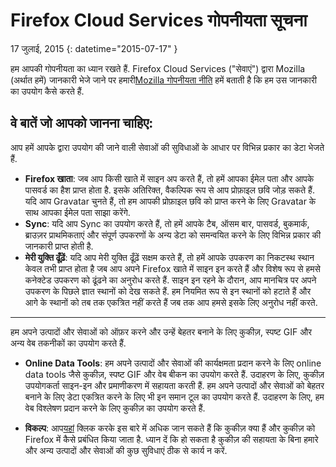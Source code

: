 # Firefox Cloud Services गोपनीयता सूचना

17 जुलाई, 2015
{: datetime="2015-07-17" }

हम आपकी गोपनीयता का ध्यान रखते हैं. Firefox Cloud Services ("सेवाएं") द्वारा Mozilla (अर्थात हमें) जानकारी भेजे जाने पर हमारी[Mozilla गोपनीयता नीति](https://www.mozilla.org/privacy/) हमें बताती है कि हम उस जानकारी का उपयोग कैसे करते हैं.

## वे बातें जो आपको जानना चाहिए:

आप हमें आपके द्वारा उपयोग की जाने वाली सेवाओं की सुविधाओं के आधार पर विभिन्न प्रकार का डेटा भेजते हैं.

* **Firefox खाता**: जब आप किसी खाते में साइन अप करते हैं, तो हमें आपका ईमेल पता और आपके पासवर्ड का हैश प्राप्त होता है. इसके अतिरिक्त, वैकल्पिक रूप से आप प्रोफ़ाइल छवि जोड़ सकते हैं. यदि आप Gravatar चुनते हैं, तो हम आपकी प्रोफ़ाइल छवि को प्राप्त करने के लिए Gravatar के साथ आपका ईमेल पता साझा करेंगे.
* **Sync**: यदि आप Sync का उपयोग करते हैं, तो हमें आपके टैब, ऑसम बार, पासवर्ड, बुकमार्क, ब्राउज़र प्राथमिकताएं और संपूर्ण उपकरणों के अन्य डेटा को समन्वयित करने के लिए विभिन्न प्रकार की जानकारी प्राप्त होती है.
* **मेरी युक्ति ढूँढ़ें**: यदि आप मेरी युक्ति ढूँढ़ें सक्षम करते हैं, तो हमें आपके उपकरण का निकटस्थ स्थान केवल तभी प्राप्त होता है जब आप अपने Firefox खाते में साइन इन करते हैं और विशेष रूप से हमसे कनेक्टेड उपकरण को ढूंढने का अनुरोध करते हैं.  साइन इन रहने के दौरान, आप मानचित्र पर अपने उपकरण के पिछले ज्ञात स्थानों को देख सकते हैं.  हम नियमित रूप से इन स्थानों को हटाते हैं और आगे के स्थानों को तब तक एकत्रित नहीं करते हैं जब तक आप हमसे इसके लिए अनुरोध नहीं करते.

---------------------------------------

हम अपने उत्पादों और सेवाओं को ऑफ़र करने और उन्हें बेहतर बनाने के लिए कुकीज़, स्‍पष्ट GIF और अन्य वेब तकनीकों का उपयोग करते हैं.

* **Online Data Tools**: हम अपने उत्पादों और सेवाओं की कार्यक्षमता प्रदान करने के लिए online data tools जैसे कुकीज़, स्‍पष्ट GIF और वेब बीकन का उपयोग करते हैं. उदाहरण के लिए, कुकीज़ उपयोगकर्ता साइन-इन और प्रमाणीकरण में सहायता करती हैं. हम अपने उत्पादों और सेवाओं को बेहतर बनाने के लिए डेटा एकत्रित करने के लिए भी इन समान टूल का उपयोग करते हैं. उदाहरण के लिए, हम वेब विश्लेषण प्रदान करने के लिए कुकीज़ का उपयोग करते हैं.

* **विकल्प**: आप[यहां](https://support.mozilla.org/kb/cookies-information-websites-store-on-your-computer) क्लिक करके इस बारे में अधिक जान सकते हैं कि कुकीज़ क्या हैं और कुकीज़ को Firefox में कैसे प्रबंधित किया जाता है. ध्यान दें कि हो सकता है कुकीज़ की सहायता के बिना हमारे और अन्य उत्पादों और सेवाओं की कुछ सुविधाएं ठीक से कार्य न करें.





